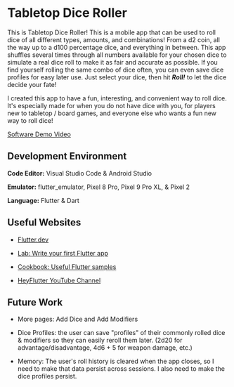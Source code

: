 # Tabletop Dice Roller

This is Tabletop Dice Roller! This is a mobile app that can be used to roll dice of all different types, amounts, and combinations! From a d2 coin, all the way up to a d100 percentage dice, and everything in between. This app shuffles several times through all numbers available for your chosen dice to simulate a real dice roll to make it as fair and accurate as possible. If you find yourself rolling the same combo of dice often, you can even save dice profiles for easy later use. Just select your dice, then hit **_Roll!_** to let the dice decide your fate!

I created this app to have a fun, interesting, and convenient way to roll dice. It's especially made for when you do not have dice with you, for players new to tabletop / board games, and everyone else who wants a fun new way to roll dice!

[Software Demo Video](https://www.youtube.com/watch?v=xs5vAZwehr0)

## Development Environment

**Code Editor:** Visual Studio Code & Android Studio

**Emulator:** flutter_emulator, Pixel 8 Pro, Pixel 9 Pro XL, & Pixel 2

**Language:** Flutter & Dart

## Useful Websites

- [Flutter.dev](https://docs.flutter.dev/)

- [Lab: Write your first Flutter app](https://docs.flutter.dev/get-started/codelab)

- [Cookbook: Useful Flutter samples](https://docs.flutter.dev/cookbook)

- [HeyFlutter YouTube Channel](https://www.youtube.com/@HeyFlutter)

## Future Work

- More pages: Add Dice and Add Modifiers

- Dice Profiles: the user can save "profiles" of their commonly rolled dice & modifiers so they can easily reroll them later. (2d20 for advantage/disadvantage, 4d6 + 5 for weapon damage, etc.)

- Memory: The user's roll history is cleared when the app closes, so I need to make that data persist across sessions. I also need to make the dice profiles persist.
